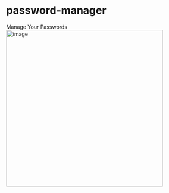 # password-manager
Manage Your Passwords 
<img width="421" alt="image" src="https://github.com/user-attachments/assets/eecf54e0-26f9-4139-b6a3-cad3761cb82c">

